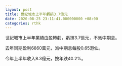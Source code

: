 ```yaml
---
layout: post
title: 世紀城市上半年虧損3.7億元
date: 2020-08-25 23:11:41.000000000 +08:00
categories: rthk
---
```


世紀城市上半年業績由盈轉虧，虧損3.7億元，不派中期息。

去年同期盈利6860萬元，派中期息每股0.65港仙。

今年上半年收入8.3億元，按年跌40.2%。
